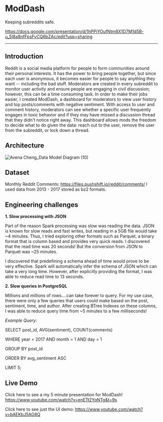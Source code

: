 # ModDash

Keeping subreddits safe.

https://docs.google.com/presentation/d/1hPPjYOufNtm8X1D7M1d5B-u_5I8a8nfFpsFvCQ6bZAc/edit?usp=sharing


<hr/>

## Introduction
Reddit is a social media platform for people to form communities around their personal interests. It has the power to bring people together, but since each user is anonymous, it becomes easier for people to say anything they want -- including the bad stuff. Moderators are created in every subreddit to monitor user activity and ensure people are engaging in civil discussion; however, this can be a time consuming task. In order to make their jobs easier, I created ModDash, a dashboard for moderators to view user history and top posts/comments with negative sentiment. With access to user and comment history, moderators can see whether a specific user frequently engages in toxic behavior and if they may have missed a discussion thread that they didn't notice right away. This dashboard allows mods the freedom to decide what to do given the data: reach out to the user, remove the user from the subreddit, or lock down a thread.

## Architecture
![Avena Cheng_Data Model Diagram (10)](https://user-images.githubusercontent.com/27587714/86549193-cafb0400-bef3-11ea-8698-1b93aea23b4d.png)


## Dataset
Monthly Reddit Comments: https://files.pushshift.io/reddit/comments/
I used data from 2013 - 2017 stored as bz2 formats.

## Engineering challenges

**1. Slow processing with JSON**

Part of the reason Spark processing was slow was reading the data. JSON is known for slow reads and fast writes, but reading in a 5GB file would take ~4 minutes. Thus, I tried exploring other formats such as Parquet, a binary format that is column based and provides very quick reads. I discovered that the read time was 20 seconds! But the conversion from JSON to Parquet was ~25 minutes.

I discovered that predefining a schema ahead of time would prove to be very effective. Spark will automatically infer the schema of JSON which can take a very long time. However, after explicitly providing the format, I was able to reduce read time to 13 seconds.

**2. Slow queries in PostgreSQL**

Millions and millions of rows....can take forever to query. For my use case, there were only a few queries that users could make based on the post, sentiment, time, and author. After creating BTree Indexes on these columns, I was able to reduce query time from ~5 minutes to a few milliseconds!

*Example Query:*

SELECT post_id, AVG(sentiment), COUNT(comments) 

WHERE year = 2017 AND  month = 1 AND day = 1

GROUP BY post_id

ORDER BY avg_sentiment ASC

LIMIT 5;

## Live Demo

Click here to see a my 5 minute presentation for ModDash!
https://www.youtube.com/watch?v=enETt2YqNTg&t=9s

Click here to see just the UI demo:
https://www.youtube.com/watch?v=bAEKbJ5AG8Q
